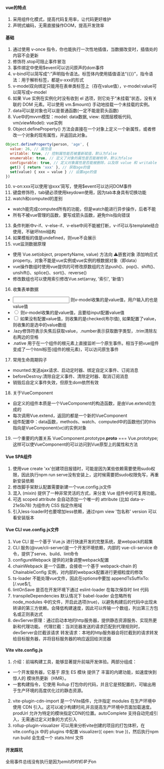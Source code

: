 #### vue的特点
1. 采用组件化模式，提高代码复用率，让代码更好维护
2. 声明式编码，无需直接操作DOM，提高开发效率

#### 基础
1. 通过使用 v-once 指令，你也能执行一次性地插值，当数据改变时，插值处的内容不会更新
2. 修饰符.stop可阻止事件冒泡
3. 事件绑定中使用$event可以访问原声的dom事件
4. v-bind可以简写成“:”声明指令语法。标签体内使用插值语法“{{}}”，指令语法：用于解析标签，都是v-xxx的形式
5. v-model双向绑定只能用在表单类标签上（存在value值），v-model:value可以简写成v-model
6. 如果 Vue 实例在实例化时没有收到 el 选项，则它处于“未挂载”状态，没有关联的 DOM 元素。可以使用 vm.$mount() 手动地挂载一个未挂载的实例。
7. data可以是对象也可以是普通函数(一定不能是箭头函数)
8. Vue中的mvvm模型：model: data数据, view: 视图层模板代码, vm(viewModel): vue实例
9. Object.defineProperty() 方法会直接在一个对象上定义一个新属性，或者修改一个对象的现有属性，并返回此对象。
```js
Object.defineProperty(person, 'age', {
  value: 26, // 属性值
  writable: true, // 控制属性能否被重新赋值，默认为false
  enumerable: true, // 定义了对象的属性是否能被枚举，默认为false
  configurable: true, // 定义对象属性是否能被删除，以及除 value 和 writable 特性外的其他特性是否可以被修改。默认值为false
  get() { return 'xxx' }, // 获取age的值
  set(value) { xxx = value } // 设置age的值
})
```
10. v-on:xxx可以使用‘@xxx’简写，使用$event可以访问DOM事件
11. 键盘修饰符，tab键必须使用keydown使用，因为tab本身具有切换功能
12. watch和computed的差别
- watch能完成computed所有的功能，但是watch能进行异步操作，后者不能
- 所有不被vue管理的函数，要写成箭头函数，避免this指向错误
13. 条件判断中v-if、v-else-if、v-else中间不能被打断，v-if可以与template结合使用，不破坏html结构
14. 如果模板的值是undefined，则vue不会展示
15. vue监测数据原理
- 使用 Vue.set(object, propertyName, value) 方法向 ⚠️嵌套对象 添加响应式 property。对象不能是vue实例或vue实例的根数据对象（即data）
- vue操作数组时使用vue提供的可修改原数组的方法push()、pop()、shift()、unshift()、splice()、sort()、reverse()
- 修改数组也可以使用索引修改Vue.set(array, '索引', '新值')
16. 收集表单数据
- <input type="text" /> 则v-model收集的是value值，用户输入的也是value值
- <input type="radio" /> 则v-model收集的是value值，且要给input配置value值
- <input type="checkbox" /> 如果没有配置value值，则收集的是checked(布尔值), 如果配置了value，则收集的是选中的value数组
- .lazy修饰符表示失焦后获取value，.number表示获取数字类型，.trim清除左右两边的空格
- .native 用于在一个组件的根元素上直接监听一个原生事件。相当于把vue组件变成了一个html标签(组件的根元素)，可以访问原生事件
17. 常用生命周期钩子
- mounted:发送ajax请求、启动定时器、绑定自定义事件、订阅消息
- beforeDestroy:清除自定义事件、清除定时器、取消订阅消息
- 销毁后自定义事件失效，但原生dom依然有效
18. 关于VueComponent
- 自定义的组件本质是一个VueComponent的构造函数，是由Vue.extend()生成的
- 每次调用Vue.extend，返回的都是一个新的VueComponent
- 组件配置中：data函数，methods、watch、computed中的函数他们的this指向是VueComponent(vc)的实例对象
19. 一个重要的内置关系
VueComponent.prototype.__proto__ === Vue.prototype;这样可以使VueComponent的可以访问到Vue原型上的属性和方法

#### Vue SPA组件
1. 使用vue create 'xx'创建项目报错时，可能是因为某些依赖需要使用sudo权限，因此执行npm run serve没有安装上，这时候需要把sudo权限免写，再重新安装依赖
2. 修改脚手架默认配置需要新建一个vue.config.js文件
3. 混入 (mixin) 提供了一种非常灵活的方式，来分发 Vue 组件中的可复用功能。
4. 可选 scoped attribute 会自动添加一个唯一的 attribute (比如 data-v-21e5b78) 为组件内 CSS 指定作用域
5. 引入less-loader时也要增加less依赖，通过npm view '包名称' version 可以看安装版本

#### Vue CLI vue.config.js文件
1. Vue CLI 是一个基于 Vue.js 进行快速开发的完整系统，是webpack的超集
2. CLI 服务(@vue/cli-server)是一个开发环境依赖，内部的 vue-cli-service 命令，提供了serve、build、lint命令
3. configureWebpack 提供的对象调整webpack配置
4. chainWebpack 是一个函数，会接收一个基于 webpack-chain 的 ChainableConfig 实例，对内部的webpack配置进行更细粒度的修改
5. ts-loader 不能处理vue文件，因此在options中要加 appendTsSuffixTo: [/\.vue$/],
6. lintOnSave 是否在开发环境下通过 eslint-loader 在每次保存时 lint 代码
7. transpileDependencies 默认情况下 babel-loader 会忽略所有 node_modules 中的文件，开启此选项(true)，以避免构建后的代码中出现未转译的第三方依赖。会降低构建速度，因此可以传输一个数组，列出第三方包名或正则表达式
8. devServer原理：通过启动本地的http服务器，提供静态资源服务、实现热更新和代理功能。
代理拦截：当浏览器发送的请求匹配到代理规则时，devServer会拦截该请求
转发请求：本地的http服务器会将拦截到的请求转发给目标服务器，并将目标服务器的响应返回给浏览器

#### Vite vite.config.js
1. 介绍：前端构建工具，能够显著提升前端开发体验。两部分组成：
  - 一个开发服务器，它基于 原生 ES 模块 提供了 丰富的内建功能，如速度快到惊人的 模块热更新（HMR）。
  - 一套构建指令，它使用 Rollup 打包你的代码，并且它是预配置的，可输出用于生产环境的高度优化过的静态资源。
2. vite-plugin-cdn-import 是一个Vite插件，允许指定 modules 在生产环境中使用 CDN 引入。这可以减少构建时间,并且提高生产环境中页面加载速度。
prodUrl 允许为特定的模块指定CDN的位置。autoComplete 支持自动完成引入，无需通过定义对象的方式引入
3. rollup-plugin-visualizer 可以用来分析vite创建的项目的打包体积，在 vite.config.js 中的 plugins 中配置 visualizer({ open: true })，然后执行npm run build 会生成一个 stats.html 文件

#### 开发踩坑
全局事件总线没有执行是因为$emit的时机早于$on

